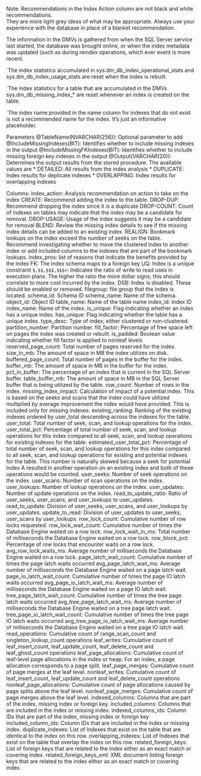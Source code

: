 Note: 
    Recommendations in the Index Action column are not black and white recommendations.  
    They are more light grey ideas of what may be appropriate.  Always use your experience 
    with the database in place of a blanket recommendation. 

The information in the DMVs is gathered from when the SQL Server service last started, the database was brought online, or when the index metadata was updated (such as during reindex operations, which ever event is more recent. 
 
`The index statistics accumulated in sys.dm_db_index_operational_stats and sys.dm_db_index_usage_stats are reset when the index is rebuilt. 

`The index statistics for a table that are accumulated in the DMVs sys.dm_db_missing_index_* are reset whenever an index is created on the table. 

`The index name provided in the name column for indexes that do not exist is not a    recommended name for the index.  It’s just an informative placeholder. 
   
Parameters
	@TableName(NVARCHAR(256)): Optional parameter to add
    @IncludeMissingIndexes(BIT): Identifies whether to include missing indexes in the output
    @IncludeMissingFKIndexes(BIT): Identifies whether to include missing foreign key indexes 
        in the output
    @Output(VARCHAR(20)): Determines the output results from the stored procedure.  The
        available values are
           * DETAILED: All results from the index analysis
           * DUPLICATE: Index results for deplicate indexes
           * OVERLAPPING: Index results for overlapping indexes

Columns:
    index_action: Analysis recommendation on action to take on the index 
		CREATE: Recommend adding the index to the table. 
        DROP-DUP: Recommend dropping the index since it is a duplicate 
		DROP-COUNT: Count of indexes on tables may indicate that the index may be a candidate for removal.
		DROP-USAGE: Usage of the index suggests it may be a candidate for removal 
        BLEND: Review the missing index details to see if the missing index details can be 
            added to an existing index. 
        REALIGN: Bookmark lookups on the index exceed the number of seeks on the table.  
            Recommend investigating whether to move the clustered index to another index or 
            add included columns to the indexes that are part of the bookmark lookups. 
    index_pros: list of reasons that indicate the benefits provided by the index 
        FK: The index schema maps to a foreign key 
        UQ: Index is a unique constraint 
        `$,$$,$$$,$$$+`: Indicates the ratio of write to read uses in execution plans.  The higher the ratio the more dollar signs; this should correlate to more cost incurred by the index.
			DSB: Index is disabled.  These should be enabled or removed.
    filegroup: file group that the index is located.
    schema_id: Schema ID 
    schema_name: Name of the schema. 
    object_id: Object ID 
    table_name: Name of the table name 
    index_id: Index ID 
    index_name: Name of the index. 
    is_unique: Flag indicating whether an index has a unique index. 
    has_unique: Flag indicating whether the table has a unique index. 
    type_desc: Type of index; either clustered or non-clustered. 
    partition_number: Partition number. 
    fill_factor: Percentage of free space left on pages the index was created or rebuilt. 
    is_padded: Boolean value indicating whether fill factor is applied to nonleaf levels 
    reserved_page_count: Total number of pages reserved for the index. 
    size_in_mb: The amount of space in MB the index utilizes on disk. 
    buffered_page_count: Total number of pages in the buffer for the index. 
    buffer_mb: The amount of space in MB in the buffer for the index. 
    pct_in_buffer: The percentage of an index that is current in the SQL Server buffer. 
    table_buffer_mb: The amount of space in MB in the SQL Server buffer that is being utilized by the table. 
    row_count: Number of rows in the index. 
    missing_index_impact: Calculation of impact of a potential index.  This is based on the seeks and scans that the index could have utilized multiplied by average improvement the index would have provided.  This is included only for missing indexes. 
    existing_ranking: Ranking of the existing indexes ordered by user_total descending across the indexes for the table. 
    user_total: Total number of seek, scan, and lookup operations for the index. 
    user_total_pct: Percentage of total number of seek, scan, and lookup operations for this index compared to all seek, scan, and lookup operations for existing indexes for the table. 
    estimated_user_total_pct: Percentage of total number of seek, scan, and lookup operations for this index compared to all seek, scan, and lookup operations for existing and potential indexes for the table.  This number is naturally skewed because a seek for potential Index A resulted in another operation on an existing index and both of these operations would be counted. 
    user_seeks: Number of seek operations on the index. 
    user_scans: Number of scan operations on the index. 
    user_lookups: Number of lookup operations on the index. 
    user_updates: Number of update operations on the index. 
    read_to_update_ratio: Ratio of user_seeks, user_scans, and user_lookups to user_updates. 
    read_to_update: Division of user_seeks, user_scans, and user_lookups by user_updates. 
    update_to_read: Division of user_updates to user_seeks, user_scans by user_lookups. 
    row_lock_count: Cumulative number of row locks requested. 
    row_lock_wait_count: Cumulative number of times the Database Engine waited on a row lock. 
    row_lock_wait_in_ms: Total number of milliseconds the Database Engine waited on a row lock. 
    row_block_pct: Percentage of row locks that encounter waits on a row lock. 
    avg_row_lock_waits_ms: Average number of milliseconds the Database Engine waited on a row lock. 
    page_latch_wait_count: Cumulative number of times the page latch waits occurred 
    avg_page_latch_wait_ms: Average number of milliseconds the Database Engine waited on a page latch wait. 
    page_io_latch_wait_count: Cumulative number of times the page IO latch waits occurred 
    avg_page_io_latch_wait_ms: Average number of milliseconds the Database Engine waited on a page IO latch wait. 
    tree_page_latch_wait_count: Cumulative number of times the tree page latch waits occurred 
    avg_tree_page_latch_wait_ms: Average number of milliseconds the Database Engine waited on a tree page latch wait. 
    tree_page_io_latch_wait_count: Cumulative number of times the tree page IO latch waits occurred 
    avg_tree_page_io_latch_wait_ms: Average number of milliseconds the Database Engine waited on a tree page IO latch wait. 
    read_operations: Cumulative count of range_scan_count and singleton_lookup_count operations 
    leaf_writes: Cumulative count of leaf_insert_count, leaf_update_count, leaf_delete_count and leaf_ghost_count operations 
    leaf_page_allocations: Cumulative count of leaf-level page allocations in the index or heap.  For an index, a page allocation corresponds to a page split. 
    leaf_page_merges: Cumulative count of page merges at the leaf level. 
    nonleaf_writes: Cumulative count of leaf_insert_count, leaf_update_count and leaf_delete_count operations 
    nonleaf_page_allocations: Cumulative count of page allocations caused by page splits above the leaf level. 
    nonleaf_page_merges: Cumulative count of page merges above the leaf level. 
    indexed_columns: Columns that are part of the index, missing index or foreign key. 
    included_columns: Columns that are included in the index or missing index. 
    indexed_columns_ids: Column IDs that are part of the index, missing index or foreign key 
    included_column_ids: Column IDs that are included in the index or missing index. 
    duplicate_indexes: List of Indexes that exist on the table that are identical to the index on this row. 
    overlapping_indexes: List of Indexes that exist on the table that overlap the index on this row. 
    related_foreign_keys: List of foreign keys that are related to the index either as an  exact match or covering index. 
    related_foreign_keys_xml: XML document listing foreign keys that are related to the index either as an exact match or covering index. 
